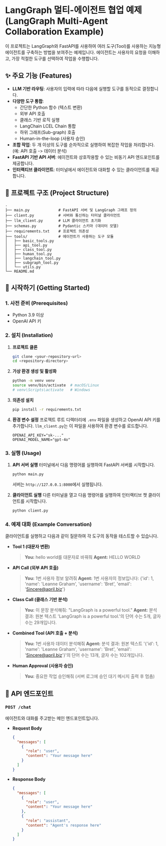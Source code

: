 # LangGraph 멀티-에이전트 협업 예제 (LangGraph Multi-Agent Collaboration Example)

이 프로젝트는 LangGraph와 FastAPI를 사용하여 여러 도구(Tool)를 사용하는 지능형 에이전트를 구축하는 방법을 보여주는 예제입니다. 에이전트는 사용자의 요청을 이해하고, 가장 적절한 도구를 선택하여 작업을 수행합니다.

## ✨ 주요 기능 (Features)

- **LLM 기반 라우팅**: 사용자의 입력에 따라 다음에 실행할 도구를 동적으로 결정합니다.
- **다양한 도구 통합**:
    - 간단한 Python 함수 (텍스트 변환)
    - 외부 API 호출
    - 클래스 기반 로직 실행
    - LangChain LCEL Chain 통합
    - 하위 그래프(Sub-graph) 호출
    - Human-in-the-loop (사용자 승인)
- **조합 작업**: 두 개 이상의 도구를 순차적으로 실행하여 복잡한 작업을 처리합니다. (예: API 호출 -> 데이터 분석)
- **FastAPI 기반 API 서버**: 에이전트와 상호작용할 수 있는 비동기 API 엔드포인트를 제공합니다.
- **인터랙티브 클라이언트**: 터미널에서 에이전트와 대화할 수 있는 클라이언트를 제공합니다.

## 📂 프로젝트 구조 (Project Structure)

```
.
├── main.py             # FastAPI 서버 및 LangGraph 그래프 정의
├── client.py           # 서버와 통신하는 터미널 클라이언트
├── llm_client.py       # LLM 클라이언트 초기화
├── schemas.py          # Pydantic 스키마 (데이터 모델)
├── requirements.txt    # 프로젝트 의존성
├── tools/              # 에이전트가 사용하는 도구 모듈
│   ├── basic_tools.py
│   ├── api_tool.py
│   ├── class_tool.py
│   ├── human_tool.py
│   ├── langchain_tool.py
│   ├── subgraph_tool.py
│   └── utils.py
└── README.md
```

## 🚀 시작하기 (Getting Started)

### 1. 사전 준비 (Prerequisites)

- Python 3.9 이상
- OpenAI API 키

### 2. 설치 (Installation)

1.  **프로젝트 클론**
    ```bash
    git clone <your-repository-url>
    cd <repository-directory>
    ```

2.  **가상 환경 생성 및 활성화**
    ```bash
    python -m venv venv
    source venv/bin/activate  # macOS/Linux
    # venv\Scripts\activate   # Windows
    ```

3.  **의존성 설치**
    ```bash
    pip install -r requirements.txt
    ```

4.  **환경 변수 설정**
    프로젝트 루트 디렉터리에 `.env` 파일을 생성하고 OpenAI API 키를 추가합니다. `llm_client.py`는 이 파일을 사용하여 환경 변수를 로드합니다.

    ```.env
    OPENAI_API_KEY="sk-..."
    OPENAI_MODEL_NAME="gpt-4o"
    ```

### 3. 실행 (Usage)

1.  **API 서버 실행**
    터미널에서 다음 명령어를 실행하여 FastAPI 서버를 시작합니다.

    ```bash
    python main.py
    ```
    서버는 `http://127.0.0.1:8000`에서 실행됩니다.

2.  **클라이언트 실행**
    다른 터미널을 열고 다음 명령어를 실행하여 인터랙티브 챗 클라이언트를 시작합니다.

    ```bash
    python client.py
    ```

### 4. 예제 대화 (Example Conversation)

클라이언트를 실행하고 다음과 같이 질문하여 각 도구의 동작을 테스트할 수 있습니다.

- **Tool 1 (대문자 변환)**
  > **You:** hello world를 대문자로 바꿔줘
  > **Agent:** HELLO WORLD

- **API Call (외부 API 호출)**
  > **You:** 1번 사용자 정보 알려줘
  > **Agent:** 1번 사용자의 정보입니다: {'id': 1, 'name': 'Leanne Graham', 'username': 'Bret', 'email': 'Sincere@april.biz'}

- **Class Call (클래스 기반 분석)**
  > **You:** 이 문장 분석해줘: "LangGraph is a powerful tool."
  > **Agent:** 분석 결과: 원본 텍스트 'LangGraph is a powerful tool.'의 단어 수는 5개, 글자 수는 29개입니다.

- **Combined Tool (API 호출 + 분석)**
  > **You:** 1번 사용자 데이터 분석해줘
  > **Agent:** 분석 결과: 원본 텍스트 '{\'id\': 1, \'name\': \'Leanne Graham\', \'username\': \'Bret\', \'email\': \'Sincere@april.biz\'}'의 단어 수는 13개, 글자 수는 102개입니다.

- **Human Approval (사용자 승인)**
  > **You:** 중요한 작업 승인해줘
  > (서버 로그에 승인 대기 메시지 출력 후 멈춤)

## 📝 API 엔드포인트

### `POST /chat`

에이전트와 대화를 주고받는 메인 엔드포인트입니다.

- **Request Body**
  ```json
  {
    "messages": [
      {
        "role": "user",
        "content": "Your message here"
      }
    ]
  }
  ```

- **Response Body**
  ```json
  {
    "messages": [
      {
        "role": "user",
        "content": "Your message here"
      },
      {
        "role": "assistant",
        "content": "Agent's response here"
      }
    ]
  }
  ```